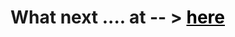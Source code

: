 <h1>
    What next ....   at -- > <a href="https://pruthvirajp04.github.io/WhatNext/" style="color: black;" target="_blank">here</a>
</h1>
